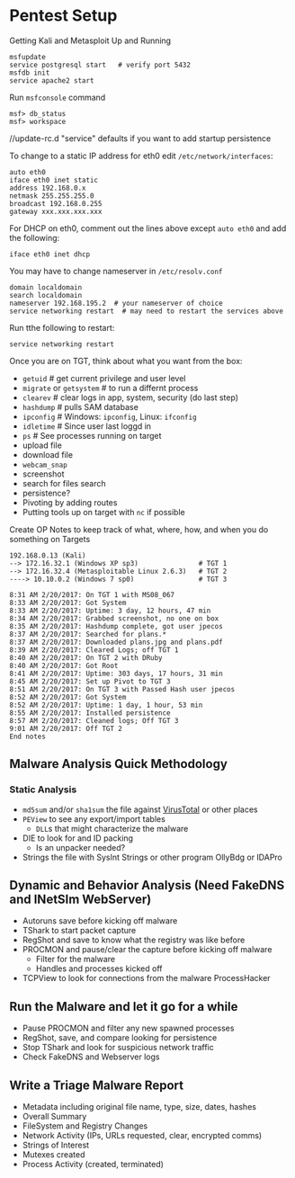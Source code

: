 # Pentest Setup

Getting Kali and Metasploit Up and Running

```console
msfupdate
service postgresql start   # verify port 5432
msfdb init
service apache2 start
```

Run `msfconsole` command

```console
msf> db_status
msf> workspace
```

//update-rc.d "service" defaults if you want to add startup persistence

To change to a static IP address for eth0 edit `/etc/network/interfaces`:

```text
auto eth0
iface eth0 inet static
address 192.168.0.x
netmask 255.255.255.0
broadcast 192.168.0.255
gateway xxx.xxx.xxx.xxx
```

For DHCP on eth0, comment out the lines above except `auto eth0` and add  the following:

```text
iface eth0 inet dhcp
```

You may have to change nameserver in `/etc/resolv.conf`

```text
domain localdomain
search localdomain
nameserver 192.168.195.2  # your nameserver of choice
service networking restart  # may need to restart the services above
```


Run tthe following to restart:

```console
service networking restart
```


Once you are on TGT, think about what you want from the box:

 * `getuid`                  # get current privilege and user level
 * `migrate` or `getsystem`  # to run a differnt process
 * `clearev`                 # clear logs in app, system, security (do last step)
 * `hashdump`                # pulls SAM database
 * `ipconfig`                # Windows: `ipconfig`, Linux: `ifconfig`
 * `idletime`                # Since user last loggd in
 * `ps`                      # See processes running on target
 * upload file               
 * download file
 * `webcam_snap`
 * screenshot
 * search for files search 
 * persistence?
 * Pivoting by adding routes
 * Putting tools up on target with `nc` if possible


Create OP Notes to keep track of what, where, how, and when you do something on Targets

```text
192.168.0.13 (Kali)
--> 172.16.32.1 (Windows XP sp3)               # TGT 1
--> 172.16.32.4 (Metasploitable Linux 2.6.3)   # TGT 2  
----> 10.10.0.2 (Windows 7 sp0)                # TGT 3

8:31 AM 2/20/2017: On TGT 1 with MS08_067
8:33 AM 2/20/2017: Got System
8:33 AM 2/20/2017: Uptime: 3 day, 12 hours, 47 min
8:34 AM 2/20/2017: Grabbed screenshot, no one on box
8:35 AM 2/20/2017: Hashdump complete, got user jpecos
8:37 AM 2/20/2017: Searched for plans.*
8:37 AM 2/20/2017: Downloaded plans.jpg and plans.pdf
8:39 AM 2/20/2017: Cleared Logs; off TGT 1
8:40 AM 2/20/2017: On TGT 2 with DRuby
8:40 AM 2/20/2017: Got Root
8:41 AM 2/20/2017: Uptime: 303 days, 17 hours, 31 min
8:45 AM 2/20/2017: Set up Pivot to TGT 3
8:51 AM 2/20/2017: On TGT 3 with Passed Hash user jpecos
8:52 AM 2/20/2017: Got System
8:52 AM 2/20/2017: Uptime: 1 day, 1 hour, 53 min
8:55 AM 2/20/2017: Installed persistence
8:57 AM 2/20/2017: Cleaned logs; Off TGT 3
9:01 AM 2/20/2017: Off TGT 2
End notes

```

## Malware Analysis Quick Methodology

### Static Analysis

 * `md5sum` and/or `sha1sum` the file against [VirusTotal](https://www.virustotal.com/) or other places
 * `PEView` to see any export/import tables
   - `DLL`s that might characterize the malware
 * DIE to look for and ID packing
   - Is an unpacker needed?
 * Strings the file with SysInt Strings or other program OllyBdg or IDAPro

## Dynamic and Behavior Analysis (Need FakeDNS and INetSIm WebServer)

 * Autoruns save before kicking off malware
 * TShark to start packet capture
 * RegShot and save to know what the registry was like before
 * PROCMON and pause/clear the capture before kicking off malware
   - Filter for the malware
   - Handles and processes kicked off
 * TCPView to look for connections from the malware ProcessHacker

## Run the Malware and let it go for a while

 * Pause PROCMON and filter any new spawned processes
 * RegShot, save, and compare looking for persistence
 * Stop TShark and look for suspicious network traffic
 * Check FakeDNS and Webserver logs

##  Write a Triage Malware Report

 * Metadata including original file name, type, size, dates, hashes
 * Overall Summary
 * FileSystem and Registry Changes
 * Network Activity (IPs, URLs requested, clear, encrypted comms)
 * Strings of Interest
 * Mutexes created
 * Process Activity (created, terminated)






